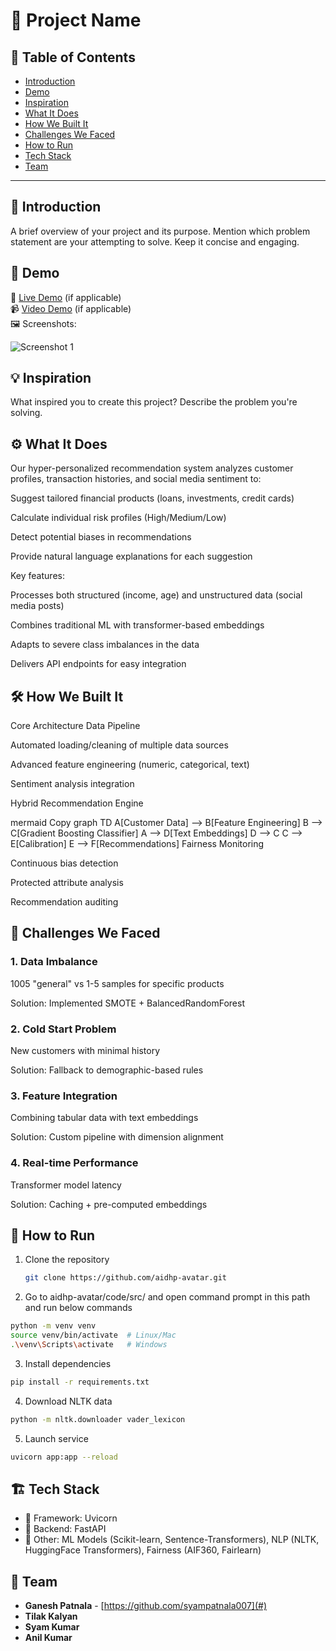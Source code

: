 # 🚀 Project Name

## 📌 Table of Contents
- [Introduction](#introduction)
- [Demo](#demo)
- [Inspiration](#inspiration)
- [What It Does](#what-it-does)
- [How We Built It](#how-we-built-it)
- [Challenges We Faced](#challenges-we-faced)
- [How to Run](#how-to-run)
- [Tech Stack](#tech-stack)
- [Team](#team)

---

## 🎯 Introduction
A brief overview of your project and its purpose. Mention which problem statement are your attempting to solve. Keep it concise and engaging.

## 🎥 Demo
🔗 [Live Demo](#) (if applicable)  
📹 [Video Demo](#) (if applicable)  
🖼️ Screenshots:

![Screenshot 1](link-to-image)

## 💡 Inspiration
What inspired you to create this project? Describe the problem you're solving.

## ⚙️ What It Does
Our hyper-personalized recommendation system analyzes customer profiles, transaction histories, and social media sentiment to:

Suggest tailored financial products (loans, investments, credit cards)

Calculate individual risk profiles (High/Medium/Low)

Detect potential biases in recommendations

Provide natural language explanations for each suggestion

Key features:

Processes both structured (income, age) and unstructured data (social media posts)

Combines traditional ML with transformer-based embeddings

Adapts to severe class imbalances in the data

Delivers API endpoints for easy integration

## 🛠️ How We Built It
Core Architecture
Data Pipeline

Automated loading/cleaning of multiple data sources

Advanced feature engineering (numeric, categorical, text)

Sentiment analysis integration

Hybrid Recommendation Engine

mermaid
Copy
graph TD
  A[Customer Data] --> B[Feature Engineering]
  B --> C[Gradient Boosting Classifier]
  A --> D[Text Embeddings]
  D --> C
  C --> E[Calibration]
  E --> F[Recommendations]
Fairness Monitoring

Continuous bias detection

Protected attribute analysis

Recommendation auditing

## 🚧 Challenges We Faced
### 1. Data Imbalance

1005 "general" vs 1-5 samples for specific products

Solution: Implemented SMOTE + BalancedRandomForest

### 2. Cold Start Problem

New customers with minimal history

Solution: Fallback to demographic-based rules

### 3. Feature Integration

Combining tabular data with text embeddings

Solution: Custom pipeline with dimension alignment

### 4. Real-time Performance

Transformer model latency

Solution: Caching + pre-computed embeddings

## 🏃 How to Run
1. Clone the repository  
   ```sh
   git clone https://github.com/aidhp-avatar.git
   ```
2. Go to aidhp-avatar/code/src/ and open command prompt in this path and run below commands
```sh
python -m venv venv
source venv/bin/activate  # Linux/Mac
.\venv\Scripts\activate   # Windows
```
3. Install dependencies
```sh
pip install -r requirements.txt
```

4. Download NLTK data
```sh
python -m nltk.downloader vader_lexicon
```

5. Launch service
```sh
uvicorn app:app --reload
```

## 🏗️ Tech Stack
- 🔹 Framework: Uvicorn
- 🔹 Backend: FastAPI
- 🔹 Other: ML Models (Scikit-learn, Sentence-Transformers), NLP (NLTK, HuggingFace Transformers), Fairness	(AIF360, Fairlearn)

## 👥 Team
- **Ganesh Patnala** - [https://github.com/syampatnala007](#)
- **Tilak Kalyan**
- **Syam Kumar**
- **Anil Kumar**
